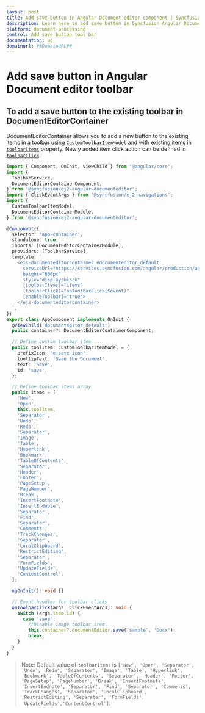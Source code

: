 ```yaml
---
layout: post
title: Add save button in Angular Document editor component | Syncfusion
description: Learn here to add save button in Syncfusion Angular Document editor component of Syncfusion Essential JS 2 and more.
platform: document-processing
control: Add save button tool bar 
documentation: ug
domainurl: ##DomainURL##
---
```


# Add save button in Angular Document editor toolbar

## To add a save button to the existing toolbar in DocumentEditorContainer

DocumentEditorContainer allows you to add a new button to the existing items in a toolbar using [`CustomToolbarItemModel`](https://ej2.syncfusion.com/angular/documentation/api/document-editor/customToolbarItemModel/) and with existing items in [`toolbarItems`](https://ej2.syncfusion.com/angular/documentation/api/document-editor-container/#toolbaritems) property. Newly added item click action can be defined in [`toolbarClick`](https://ej2.syncfusion.com/angular/documentation/api/toolbar/clickEventArgs/).

```typescript
import { Component, OnInit, ViewChild } from '@angular/core';
import {
  ToolbarService,
  DocumentEditorContainerComponent,
} from '@syncfusion/ej2-angular-documenteditor';
import { ClickEventArgs } from '@syncfusion/ej2-navigations';
import {
  CustomToolbarItemModel,
  DocumentEditorContainerModule,
} from '@syncfusion/ej2-angular-documenteditor';

@Component({
  selector: 'app-container',
  standalone: true,
  imports: [DocumentEditorContainerModule],
  providers: [ToolbarService],
  template: `
    <ejs-documenteditorcontainer #documenteditor_default 
      serviceUrl="https://services.syncfusion.com/angular/production/api/documenteditor/" 
      height="600px" 
      style="display:block" 
      [toolbarItems]="items" 
      (toolbarClick)="onToolbarClick($event)" 
      [enableToolbar]="true">
    </ejs-documenteditorcontainer>
  `,
})
export class AppComponent implements OnInit {
  @ViewChild('documenteditor_default')
  public container?: DocumentEditorContainerComponent;

  // Define custom toolbar item
  public toolItem: CustomToolbarItemModel = {
    prefixIcon: 'e-save icon',
    tooltipText: 'Save the Document',
    text: 'Save',
    id: 'save',
  };

  // Define toolbar items array
  public items = [
    'New',
    'Open',
    this.toolItem,
    'Separator',
    'Undo',
    'Redo',
    'Separator',
    'Image',
    'Table',
    'Hyperlink',
    'Bookmark',
    'TableOfContents',
    'Separator',
    'Header',
    'Footer',
    'PageSetup',
    'PageNumber',
    'Break',
    'InsertFootnote',
    'InsertEndnote',
    'Separator',
    'Find',
    'Separator',
    'Comments',
    'TrackChanges',
    'Separator',
    'LocalClipboard',
    'RestrictEditing',
    'Separator',
    'FormFields',
    'UpdateFields',
    'ContentControl',
  ];

  ngOnInit(): void {}

  // Event handler for toolbar clicks
  onToolbarClick(args: ClickEventArgs): void {
    switch (args.item.id) {
      case 'save':
        //Disable image toolbar item.
        this.container?.documentEditor.save('sample', 'Docx');
        break;
    }
  }
}
```

>Note: Default value of `toolbarItems` is `['New', 'Open', 'Separator', 'Undo', 'Redo', 'Separator', 'Image', 'Table', 'Hyperlink', 'Bookmark', 'TableOfContents', 'Separator', 'Header', 'Footer', 'PageSetup', 'PageNumber', 'Break', 'InsertFootnote', 'InsertEndnote', 'Separator', 'Find', 'Separator', 'Comments', 'TrackChanges', 'Separator', 'LocalClipboard', 'RestrictEditing', 'Separator', 'FormFields', 'UpdateFields','ContentControl']`.